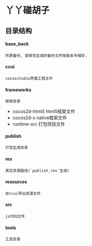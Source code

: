 # 丫丫碰胡子

## 目录结构
#### base_back
    热更备份, 提审包生成的备份文件按版本号储存.

#### ccui
    cocosstudio界面工程文件

#### frameworks
    框架目录
* cocos2d-html5 
        html5框架文件
* cocos2d-x
        native框架文件
* runtime-src
        打包项目文件

#### publish
    打包生成目录

#### res
    真实资源路径(`publish_res`生成)

#### resources
    非ccui导出资源文件

#### src
    js代码文件

#### tools
    工具目录
